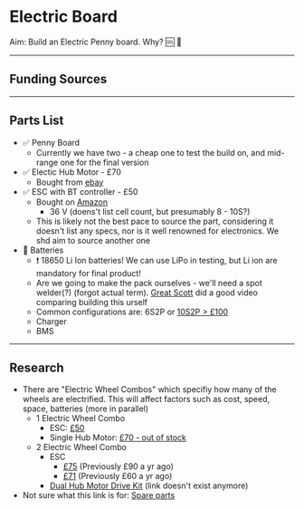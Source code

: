 # Electric Board

Aim: Build an Electric Penny board. Why? :cool: :dash:

---
## Funding Sources


---
## Parts List

- :white_check_mark: Penny Board 
  - Currently we have two - a cheap one to test the build on, and mid-range one for the final version
- :white_check_mark: Electic Hub Motor - £70
  - Bought from [ebay](https://www.ebay.co.uk/itm/353179721593)
- :white_check_mark: ESC with BT controller - £50
  - Bought on [Amazon](https://www.amazon.co.uk/Focket-Electric-Skateboard-Longboard-Controller/dp/B07WHWV7HJ)
    - 36 V (doens't list cell count, but presumably 8 - 10S?)
  - This is likely not the best pace to source the part, considering it doesn't list any specs, nor is it well renowned for electronics. We shd aim to source another one
- :white_square_button: Batteries
  - :heavy_exclamation_mark: 18650 Li Ion batteries! We can use LiPo in testing, but Li ion are mandatory for final product!
  - Are we going to make the pack ourselves - we'll need a spot welder(?) (forgot actual term). [Great Scott](https://www.youtube.com/watch?v=hwhqn4BmC2I) did a good video comparing building this urself
  - Common configurations are: 6S2P or [10S2P > £100](https://www.amazon.co.uk/s?k=10s2p+Battery)
  - Charger
  - BMS


---
## Research

- There are "Electric Wheel Combos" which specifiy how many of the wheels are electrified. This will affect factors such as cost, speed, space, batteries (more in parallel)
  - 1 Electric Wheel Combo
    - ESC: [£50](https://www.amazon.co.uk/Focket-Electric-Skateboard-Longboard-Controller/dp/B07WHWV7HJ)
    - Single Hub Motor: [£70 - out of stock](https://www.ebay.co.uk/itm/353179721593)
  - 2 Electric Wheel Combo
    - ESC
      - [£75](https://www.amazon.co.uk/Focket-Skateboard-Longboard-Substitute-Mainboard/dp/B07Y7ZHRPQ) (Previously £90 a yr ago)
      - [£71](https://www.ebay.co.uk/itm/284278794824) (Previously £60 a yr ago)
     - [Dual Hub Motor Drive Kit](https://www.ebay.co.uk/itm/313658467222) (link doesn't exist anymore)
- Not sure what this link is for: [Spare parts](https://www.ebay.co.uk/itm/163846909246)
